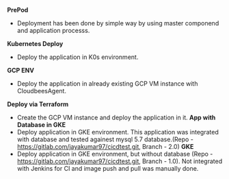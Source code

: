**PrePod**
  -  Deployment has been done by simple way by using master componend and application processs.

**Kubernetes Deploy**
  -  Deploy the application in K0s environment.

**GCP ENV**
  -  Deploy the application in already existing GCP VM instance with CloudbeesAgent.
    
**Deploy via Terraform**
  -  Create the GCP VM instance and deploy the application in it.
**App with Database in GKE**
  -  Deploy application in GKE environment. This application was integrated with database and tested againest mysql 5.7 database.(Repo - https://gitlab.com/jayakumar97/cicdtest.git, Branch - 2.0) 
**GKE**
  -  Deploy application in GKE environment, but without database (Repo - https://gitlab.com/jayakumar97/cicdtest.git, Branch - 1.0). Not integrated with Jenkins for CI and image push and pull was manually done. 
